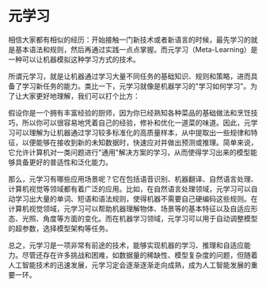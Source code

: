 # 元学习
相信大家都有相似的经历：开始接触一门新技术或者新语言的时候，最先学习的就是基本语法和规则，然后再通过实践一点点掌握。而元学习（Meta-Learning）是一种可以让机器模拟这种学习方式的技术。

所谓元学习，就是让机器通过学习大量不同任务的基础知识、规则和策略，进而具备了学习新任务的能力。类比一下，元学习就像是机器学习的"学习如何学习"。为了让大家更好地理解，我们可以打个比方：

假设你是一个拥有丰富经验的厨师，因为你已经熟知各种菜品的基础做法和烹饪技巧，所以你可以很容易地凭着自己的经验，修补和优化一道菜的味道。因此，元学习可以理解为让机器通过学习较多标准化的高质量样本，从中提取出一些规律和特征，以便能够在接收到新的未知数据时，快速应对并做出预测或推理。简单来说，它允许计算机对一类问题进行"通用"解决方案的学习，从而使得学习出来的模型能够具备更好的普适性和泛化能力。

那么，元学习有哪些应用场景呢？它在包括语音识别、机器翻译、自然语言处理、计算机视觉等领域都有着广泛的应用。比如，在自然语言处理领域，元学习可以自动学习出大量的单词、短语和语法规则，使得机器不需要自己硬编码这些规则。在计算机视觉领域，元学习可以帮助机器理解物体、场景等的基本特征以及自适应形态、光照、角度等方面的变化。而在机器学习领域，元学习可以用于自动调整模型的超参数，选择模型架构等任务。

总之，元学习是一项非常有前途的技术，能够实现机器的学习、推理和自适应能力。尽管还存在许多挑战和困难，如数据量的稀缺性、模型复杂度的问题，但随着人工智能技术的迅速发展，元学习定会逐渐逐渐走向成熟，成为人工智能发展的重要一环。